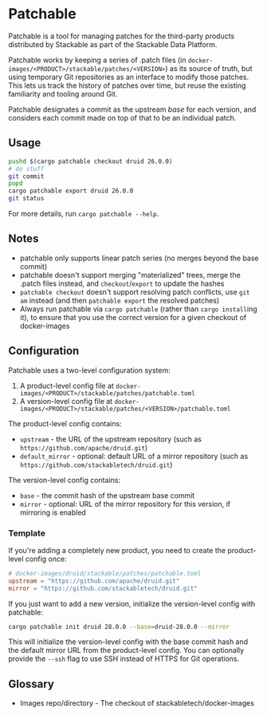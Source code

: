 # Patchable

Patchable is a tool for managing patches for the third-party products distributed by Stackable as part of the Stackable Data Platform.

Patchable works by keeping a series of .patch files (in `docker-images/<PRODUCT>/stackable/patches/<VERSION>`)
as its source of truth, but using temporary Git repositories as an interface to modify those patches.
This lets us track the history of patches over time, but reuse the existing familiarity and tooling around Git.

Patchable designates a commit as the upstream _base_ for each version, and considers each commit made on top of that
to be an individual patch.

## Usage

```sh
pushd $(cargo patchable checkout druid 26.0.0)
# do stuff
git commit
popd
cargo patchable export druid 26.0.0
git status
```

For more details, run `cargo patchable --help`.

## Notes

- patchable only supports linear patch series (no merges beyond the base commit)
- patchable doesn't support merging "materialized" trees, merge the .patch files instead, and `checkout`/`export` to update the hashes
- `patchable checkout` doesn't support resolving patch conflicts, use `git am` instead (and then `patchable export` the resolved patches)
- Always run patchable via `cargo patchable` (rather than `cargo install`ing it), to ensure that you use the correct version for a given checkout of docker-images

## Configuration

Patchable uses a two-level configuration system:

1. A product-level config file at `docker-images/<PRODUCT>/stackable/patches/patchable.toml`
2. A version-level config file at `docker-images/<PRODUCT>/stackable/patches/<VERSION>/patchable.toml`

The product-level config contains:
- `upstream` - the URL of the upstream repository (such as `https://github.com/apache/druid.git`)
- `default_mirror` - optional: default URL of a mirror repository (such as `https://github.com/stackabletech/druid.git`)

The version-level config contains:
- `base` - the commit hash of the upstream base commit
- `mirror` - optional: URL of the mirror repository for this version, if mirroring is enabled

### Template

If you're adding a completely new product, you need to create the product-level config once:
```toml
# docker-images/druid/stackable/patches/patchable.toml
upstream = "https://github.com/apache/druid.git"
mirror = "https://github.com/stackabletech/druid.git"
```

If you just want to add a new version, initialize the version-level config with patchable:
```sh
cargo patchable init druid 28.0.0 --base=druid-28.0.0 --mirror
```

This will initialize the version-level config with the base commit hash and the default mirror URL from the product-level config.
You can optionally provide the `--ssh` flag to use SSH instead of HTTPS for Git operations.

## Glossary

- Images repo/directory - The checkout of stackabletech/docker-images
